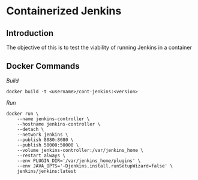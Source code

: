 # Containerized Jenkins

## Introduction
The objective of this is to test the viability of running Jenkins in a container

## Docker Commands
*Build*
```
docker build -t <username>/cont-jenkins:<version>
```

*Run*
```
docker run \
	--name jenkins-controller \
	--hostname jenkins-controller \
	--detach \
	--network jenkins \
	--publish 8080:8080 \
	--publish 50000:50000 \
	--volume jenkins-controller:/var/jenkins_home \
	--restart always \
	--env PLUGIN_DIR='/var/jenkins_home/plugins' \
	--env JAVA_OPTS='-Djenkins.install.runSetupWizard=false' \
	jenkins/jenkins:latest
```

